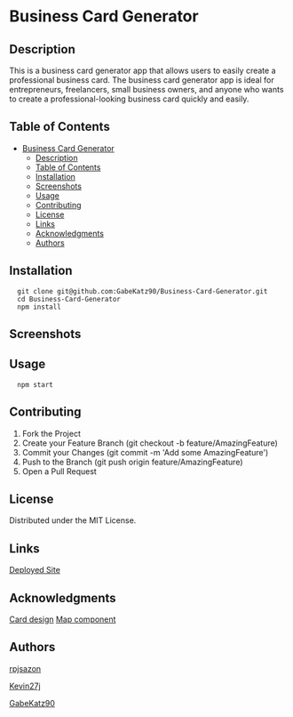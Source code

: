 # Business Card Generator

## Description

This is a business card generator app that allows users to easily create a professional business card.
The business card generator app is ideal for entrepreneurs, freelancers, small business owners, and anyone who wants to create a professional-looking business card quickly and easily.

## Table of Contents
- [Business Card Generator](#business-card-generator)
  - [Description](#description)
  - [Table of Contents](#table-of-contents)
  - [Installation](#installation)
  - [Screenshots](#screenshots)
  - [Usage](#usage)
  - [Contributing](#contributing)
  - [License](#license)
  - [Links](#links)
  - [Acknowledgments](#acknowledgments)
  - [Authors](#authors)

## Installation

```
  git clone git@github.com:GabeKatz90/Business-Card-Generator.git
  cd Business-Card-Generator
  npm install

```

## Screenshots


## Usage

```
  npm start
```


## Contributing

1. Fork the Project
2. Create your Feature Branch (git checkout -b feature/AmazingFeature)
3. Commit your Changes (git commit -m 'Add some AmazingFeature')
4. Push to the Branch (git push origin feature/AmazingFeature)
5. Open a Pull Request

## License

Distributed under the MIT License. 

## Links

[Deployed Site](https://641c3fb5882b5b19749b7c9d--deft-donut-329f3a.netlify.app/)

## Acknowledgments

[Card design](https://lenadesign.org/2021/06/24/css-3d-flip-business-card/)
[Map component](https://blog.logrocket.com/integrating-google-maps-react/)

## Authors

[rpjsazon](https://github.com/rpjsazon)

[Kevin27j](https://github.com/Kevin27j)

[GabeKatz90](https://github.com/GabeKatz90)

